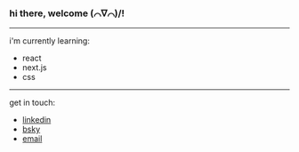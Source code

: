 ### hi there, welcome (⌒∇⌒)/!
---
i'm currently learning:
- react
- next.js
- css
---
get in touch:
- [linkedin](https://www.linkedin.com/in/steph-kama-kama/)
- [bsky](https://bsky.app/profile/jj-k-droid.bsky.social)
- [email](mailto:kamakama@grinnell.edu)
